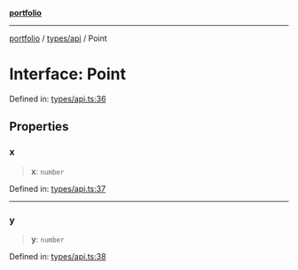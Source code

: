 [**portfolio**](../../../README.md)

***

[portfolio](../../../modules.md) / [types/api](../README.md) / Point

# Interface: Point

Defined in: [types/api.ts:36](https://github.com/tnorlund/Portfolio/blob/431b96d60484c033111a2bd49c67ccc06dcc1c23/portfolio/types/api.ts#L36)

## Properties

### x

> **x**: `number`

Defined in: [types/api.ts:37](https://github.com/tnorlund/Portfolio/blob/431b96d60484c033111a2bd49c67ccc06dcc1c23/portfolio/types/api.ts#L37)

***

### y

> **y**: `number`

Defined in: [types/api.ts:38](https://github.com/tnorlund/Portfolio/blob/431b96d60484c033111a2bd49c67ccc06dcc1c23/portfolio/types/api.ts#L38)
